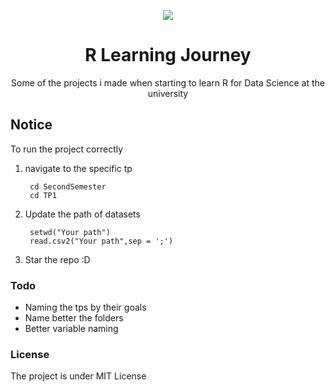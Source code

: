 <p align="center">
<img src="https://user-images.githubusercontent.com/24621701/60459343-ccd31d00-9c38-11e9-81d6-9fd7930f3de1.gif" />
</p>
<h1 align="center">R Learning Journey</h1>
<p align="center">Some of the projects i made when starting to learn R for Data Science at the university</p>


## Notice
To run the project correctly 
1) navigate to the specific tp

        cd SecondSemester
        cd TP1

2) Update the path of datasets 

        setwd("Your path")
        read.csv2("Your path",sep = ';')
3) Star the repo :D

### Todo
* Naming the tps by their goals
* Name better the folders
* Better variable naming

### License
The project is under MIT License
